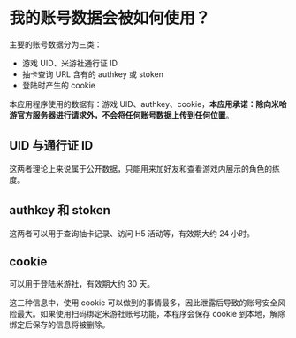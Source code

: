 # 我的账号数据会被如何使用？

主要的账号数据分为三类：

- 游戏 UID、米游社通行证 ID
- 抽卡查询 URL 含有的 authkey 或 stoken
- 登陆时产生的 cookie

本应用程序使用的数据有：游戏 UID、authkey、cookie，**本应用承诺：除向米哈游官方服务器进行请求外，不会将任何账号数据上传到任何位置**。

## UID 与通行证 ID

这两者理论上来说属于公开数据，只能用来加好友和查看游戏内展示的角色的练度。

## authkey 和 stoken

这两者可以用于查询抽卡记录、访问 H5 活动等，有效期大约 24 小时。

## cookie

可以用于登陆米游社，有效期大约 30 天。

这三种信息中，使用 cookie 可以做到的事情最多，因此泄露后导致的账号安全风险最大。如果使用扫码绑定米游社账号功能，本程序会保存 cookie 到本地，解除绑定后保存的信息将被删除。
